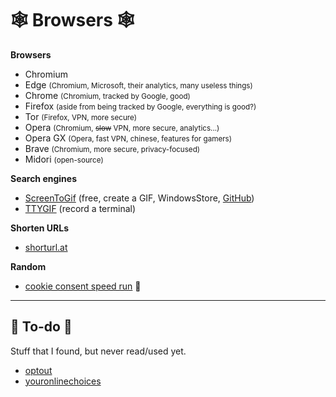 # 🕸️ Browsers 🕸️

<div class="row row-cols-md-2 mt-4"><div>

**Browsers**

* Chromium
* Edge <small>(Chromium, Microsoft, their analytics, many useless things)</small>
* Chrome <small>(Chromium, tracked by Google, good)</small>
* Firefox <small>(aside from being tracked by Google, everything is good?)</small>
* Tor <small>(Firefox, VPN, more secure)</small>
* Opera <small>(Chromium, <s>slow</s> VPN, more secure, analytics...)</small>
* Opera GX <small>(Opera, fast VPN, chinese, features for gamers)</small>
* Brave <small>(Chromium, more secure, privacy-focused)</small>
* Midori <small>(open-source)</small>
</div><div>

**Search engines**

* [ScreenToGif](https://www.screentogif.com/) (free, create a GIF, WindowsStore, [GitHub](https://github.com/NickeManarin/ScreenToGif))
* [TTYGIF](https://github.com/icholy/ttygif) (record a terminal)

**Shorten URLs**

* [shorturl.at](https://www.shorturl.at/)

**Random**

* [cookie consent speed run](https://cookieconsentspeed.run/) 🤩
</div></div>

<hr class="sep-both">

## 👻 To-do 👻

Stuff that I found, but never read/used yet.

<div class="row row-cols-md-2"><div>

* [optout](https://optout.aboutads.info/?c=2&lang=EN)
* [youronlinechoices](https://www.youronlinechoices.com/uk/)
</div><div>


</div></div>